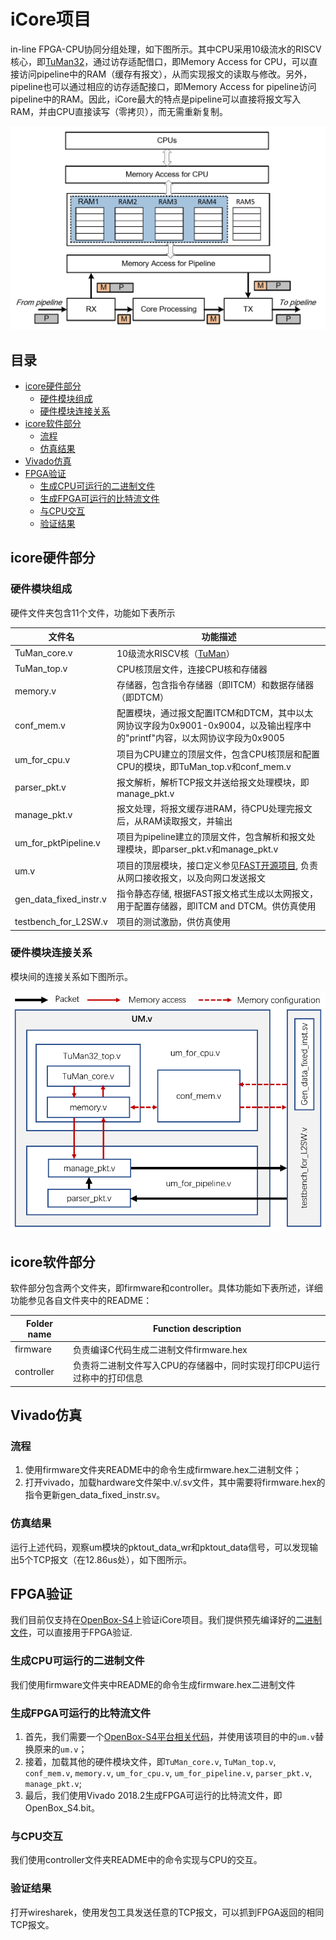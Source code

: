 # iCore项目
in-line FPGA-CPU协同分组处理，如下图所示。其中CPU采用10级流水的RISCV核心，即[TuMan32](https://github.com/JunnanLi/TuMan)，通过访存适配借口，即Memory Access for CPU，可以直接访问pipeline中的RAM（缓存有报文），从而实现报文的读取与修改。另外，pipeline也可以通过相应的访存适配接口，即Memory Access for pipeline访问pipeline中的RAM。因此，iCore最大的特点是pipeline可以直接将报文写入RAM，并由CPU直接读写（零拷贝），而无需重新复制。

<img src=https://github.com/JunnanLi/iCore/blob/master/docs/img/iCore%E6%95%B4%E4%BD%93%E6%9E%B6%E6%9E%84.PNG width="600">

## 目录
  * [icore硬件部分](#icore硬件部分)
     * [硬件模块组成](#硬件模块组成)
     * [硬件模块连接关系](#硬件模块连接关系)
  * [icore软件部分](#icore软件部分)
     * [流程](#流程)
     * [仿真结果](#仿真结果)
  * [Vivado仿真](#Vivado仿真)
  * [FPGA验证](#FPGA验证)
     * [生成CPU可运行的二进制文件](#生成CPU可运行的二进制文件)
     * [生成FPGA可运行的比特流文件](#生成FPGA可运行的比特流文件)
     * [与CPU交互](#与CPU交互)
     * [验证结果](#验证结果)

## icore硬件部分
### 硬件模块组成
硬件文件夹包含11个文件，功能如下表所示

| 文件名                 | 功能描述 |
|-----------------------|----------------------|
| TuMan_core.v          |  10级流水RISCV核（[TuMan](https://github.com/JunnanLi/TuMan)） |
| TuMan_top.v           |  CPU核顶层文件，连接CPU核和存储器 |
| memory.v              |  存储器，包含指令存储器（即ITCM）和数据存储器（即DTCM） |
| conf_mem.v            |  配置模块，通过报文配置ITCM和DTCM，其中以太网协议字段为0x9001-0x9004，以及输出程序中的"printf"内容，以太网协议字段为0x9005 |
| um_for_cpu.v          |  项目为CPU建立的顶层文件，包含CPU核顶层和配置CPU的模块，即TuMan_top.v和conf_mem.v |
| parser_pkt.v          |  报文解析，解析TCP报文并送给报文处理模块，即manage_pkt.v |
| manage_pkt.v          |  报文处理，将报文缓存进RAM，待CPU处理完报文后，从RAM读取报文，并输出 |
| um_for_pktPipeline.v  |  项目为pipeline建立的顶层文件，包含解析和报文处理模块，即parser_pkt.v和manage_pkt.v |
| um.v                  |  项目的顶层模块，接口定义参见[FAST开源项目](http://www.fastswitch.org/), 负责从网口接收报文，以及向网口发送报文 |
| gen_data_fixed_instr.v|  指令静态存储, 根据FAST报文格式生成以太网报文，用于配置存储器，即ITCM and DTCM。供仿真使用 |
| testbench_for_L2SW.v  |  项目的测试激励，供仿真使用 |

### 硬件模块连接关系
模块间的连接关系如下图所示。

<img src=https://github.com/JunnanLi/iCore/blob/master/docs/img/%E6%A8%A1%E5%9D%97%E8%BF%9E%E6%8E%A5%E5%85%B3%E7%B3%BB.PNG width="600">

## icore软件部分
软件部分包含两个文件夹，即firmware和controller。具体功能如下表所述，详细功能参见各自文件夹中的README：

| Folder name | Function description |
|-------------|----------------------|
| firmware    | 负责编译C代码生成二进制文件firmware.hex|
| controller  | 负责将二进制文件写入CPU的存储器中，同时实现打印CPU运行过称中的打印信息 |

## Vivado仿真
### 流程
1) 使用firmware文件夹README中的命令生成firmware.hex二进制文件；
2) 打开vivado，加载hardware文件架中.v/.sv文件，其中需要将firmware.hex的指令更新gen_data_fixed_instr.sv。

### 仿真结果
运行上述代码，观察um模块的pktout_data_wr和pktout_data信号，可以发现输出5个TCP报文（在12.86us处），如下图所示。


## FPGA验证
我们目前仅支持在[OpenBox-S4](https://github.com/fast-codesign/FAST-OpenBox_S4-impl)上验证iCore项目。我们提供预先编译好的[二进制文件](https://github.com/JunnanLi/iCore/tree/master/mcs%26hex)，可以直接用于FPGA验证.  

### 生成CPU可运行的二进制文件
我们使用firmware文件夹中README的命令生成firmware.hex二进制文件

### 生成FPGA可运行的比特流文件
1) 首先，我们需要一个[OpenBox-S4平台相关代码](https://github.com/fast-codesign/FAST-OpenBox_S4-impl)，并使用该项目的中的`um.v`替换原来的`um.v`；
2) 接着，加载其他的硬件模块文件，即`TuMan_core.v`, `TuMan_top.v`, `conf_mem.v`, `memory.v`, `um_for_cpu.v`, `um_for_pipeline.v`, `parser_pkt.v`, `manage_pkt.v`;
3) 最后，我们使用Vivado 2018.2生成FPGA可运行的比特流文件，即OpenBox_S4.bit。

### 与CPU交互
我们使用controller文件夹README中的命令实现与CPU的交互。

### 验证结果
打开wiresharek，使用发包工具发送任意的TCP报文，可以抓到FPGA返回的相同TCP报文。
